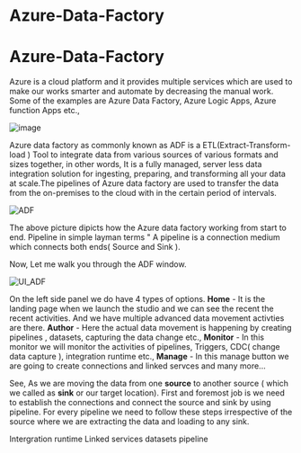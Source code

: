 # Azure-Data-Factory

# Azure-Data-Factory
Azure is a cloud platform and it provides multiple services which are used to make our works smarter and automate by decreasing the manual work.
Some of the examples are Azure Data Factory, Azure Logic Apps, Azure function Apps etc.,
 
![image](https://github.com/user-attachments/assets/d890f46f-92bb-4b77-9c19-96bace8fb1ca)
 
 
Azure data factory as commonly known as ADF is a ETL(Extract-Transform- load ) Tool to integrate data from various sources of various formats and sizes together, in other words, It is a fully managed, server less data integration solution for ingesting, preparing, and transforming all your data at scale.The pipelines of Azure data factory are used to transfer the data from the on-premises to the cloud with in the certain period of intervals.
 
![ADF](https://github.com/user-attachments/assets/77140ad8-b793-4601-b468-94dd77141824)
 
The above picture dipicts how the Azure data factory working from start to end.
Pipeline in simple layman terms " A pipeline is a connection medium which connects both ends( Source and Sink ).
 
Now, Let me walk you through the ADF window.
 
![UI_ADF](https://github.com/user-attachments/assets/93907f68-4c6e-407b-b70c-b121d623f142)
 
On the left side panel we do have 4 types of options.
**Home** - It is the landing page when we launch the studio and we can see the recent the recent activities. And we have multiple advanced data movement activties are there.
**Author** - Here the actual data movement is happening by creating pipelines , datasets, capturing the data change etc.,
**Monitor** - In this monitor we will monitor the activities of pipelines, Triggers, CDC( change data capture ), integration runtime etc.,
**Manage** - In this manage button we are going to create connections and linked servces and many more...
 
 
See, As we are moving the data from one **source** to another source ( which we called as **sink** or our target location).
First and foremost job is we need to establish the connections and connect the source and sink by using pipeline.
For every pipeline we need to follow these steps irrespective of the source where we are extracting the data and loading to any sink.
 
Intergration runtime
Linked services
datasets
pipeline
